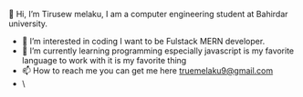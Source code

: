  👋 Hi, I’m Tirusew melaku, I am a computer engineering student at Bahirdar university.
- 👀 I’m interested in coding I want to be  Fulstack MERN developer.
- 🌱 I’m currently learning programming especially javascript is my favorite language to work with it is my favorite thing
- 📫 How to reach me you can get me here truemelaku9@gmail.com
- \

<!---
truemelaku/truemelaku is a ✨ special ✨ repository because its `README.md` (this file) appears on your GitHub profile.
You can click the Preview link to take a look at your changes.

